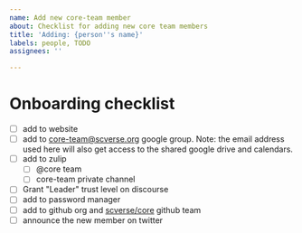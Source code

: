```yaml
---
name: Add new core-team member
about: Checklist for adding new core team members
title: 'Adding: {person''s name}'
labels: people, TODO
assignees: ''

---
```


# Onboarding checklist

- [ ] add to website
- [ ] add to core-team@scverse.org google group. Note: the email address used here will also get access to the shared google drive and calendars.
- [ ] add to zulip
    - [ ] @core team
    - [ ] core-team private channel
- [ ] Grant "Leader" trust level on discourse
- [ ] add to password manager
- [ ] add to github org and [scverse/core](https://github.com/orgs/scverse/teams/core) github team
- [ ] announce the new member on twitter
